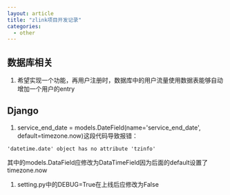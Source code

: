 ```yaml
---
layout: article
title: "zlink项目开发记录"
categories:
  - other
---
```

## 数据库相关

1. 希望实现一个功能，再用户注册时，数据库中的用户流量使用数据表能够自动增加一个用户的entry

## Django

1. service_end_date = models.DateField(name='service_end_date', default=timezone.now)这段代码导致报错：

```shell
'datetime.date' object has no attribute 'tzinfo'
```

其中的models.DataField应修改为DataTimeField因为后面的default设置了timezone.now

1. setting.py中的DEBUG=True在上线后应修改为False
